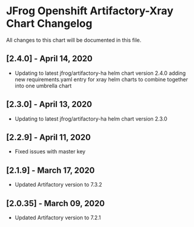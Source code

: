 # JFrog  Openshift Artifactory-Xray Chart Changelog
All changes to this chart will be documented in this file.

## [2.4.0] - April 14, 2020
* Updating to latest jfrog/artifactory-ha helm chart version 2.4.0 adding new requirements.yaml entry for xray helm charts to combine together into one umbrella chart

## [2.3.0] - April 13, 2020
* Updating to latest jfrog/artifactory-ha helm chart version 2.3.0

## [2.2.9] - April 11, 2020
* Fixed issues with master key

## [2.1.9] - March 17, 2020
* Updated Artifactory version to 7.3.2

## [2.0.35] - March 09, 2020
* Updated Artifactory version to 7.2.1
